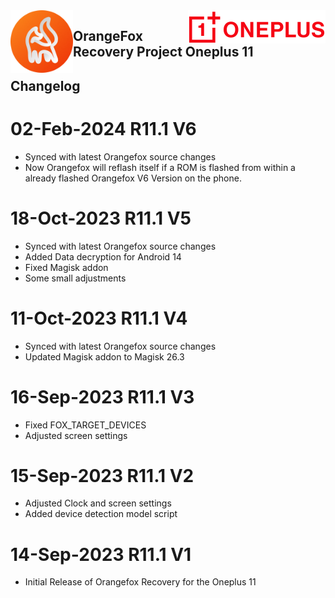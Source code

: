 <img src="https://github.com/Sanju0910/Sanju0910/blob/main/images/of_logo.png" width=100 height=100 align="left" />  
<img src="https://github.com/Sanju0910/Sanju0910/blob/main/images/oneplus_logo.png" align="right"/>

## OrangeFox Recovery Project Oneplus 11
## Changelog

# 02-Feb-2024 R11.1 V6
 - Synced with latest Orangefox source changes
 - Now Orangefox will reflash itself if a ROM is flashed from within a already flashed Orangefox V6 Version on the phone.

# 18-Oct-2023 R11.1 V5
 - Synced with latest Orangefox source changes
 - Added Data decryption for Android 14
 - Fixed Magisk addon
 - Some small adjustments

# 11-Oct-2023 R11.1 V4
 - Synced with latest Orangefox source changes
 - Updated Magisk addon to Magisk 26.3

# 16-Sep-2023 R11.1 V3
 - Fixed FOX_TARGET_DEVICES
 - Adjusted screen settings
 
# 15-Sep-2023 R11.1 V2
 - Adjusted Clock and screen settings
 - Added device detection model script

# 14-Sep-2023 R11.1 V1
 - Initial Release of Orangefox Recovery for the Oneplus 11


